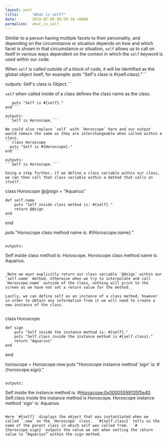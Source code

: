 ```yaml
---
layout: post
title:      "What is self?"
date:       2019-07-09 08:59:10 +0000
permalink:  what_is_self
---
```



Similar to a person having multiple facets to their personality, and depending on the circumstance or situation depends on how and which facet is shown in that circumstance or situation, `self` allows us to call on itself in various ways dependent on the context in which the `self` keyword is used within our code.

When `self` is called outside of a block of code, it will be identified as the global object itself, for example:
puts "Self's class is #{self.class}."```

outputs:
Self's class is Object.```

`self` when called inside of a class defines the class name as the class.
```class Horoscope
   puts "Self is #{self}."
end```

outputs:
```Self is Horoscope.```

We could also replace `self` with `Horoscope` here and our output would remain the same as they are interchangeable when called within a class.
```class Horoscope
  puts "Self is #{Horoscope}."
end```

outputs:
```Self is Horoscope.```

Going a step further, if we define a class variable within our class, we can then call that class variable within a method that calls on itself.
```
class Horoscope
    @@sign = "Aquarius"
 
    def self.name
        puts "Self inside class method is: #{self}."
        return @@sign
    end
end
 
puts "Horoscope class method name is: #{Horoscope.name}."
```

outputs:
```
Self inside class method is: Horoscope.
Horoscope class method name is: Aquarius.
```

_Note we must explicitly return our class variable `@@sign` within our `self.name` method, otherwise when we try to interpolate and call `Horoscope.name` outside of the class, nothing will print to the screen as we have not set a return value for the method._

Lastly, we can define self as an instance of a class method, however in order to obtain any information from it we will need to create a new instance of the class.
 
```
class Horoscope
 
    def sign
        puts "Self inside the instance method is: #{self}."
        puts "Self.class inside the instance method is #{self.class}."
        return "Aquarius"
    end
end

horoscope = Horoscope.new
puts "Horoscope instance method 'sign' is: #{horoscope.sign}."
```

outputs:
```
Self inside the instance method is: #<Horoscope:0x00005599135f5e40>.
Self.class inside the instance method is Horoscope.
Horoscope instance method 'sign' is: Aquarius.
```

Here `#{self}` displays the object that was instantiated when we called `.new` on the `Horoscope` class.  `#{self.class}` tells us the name of the parent class in which self was called from.  `#{horoscope.sign}` outputs the value we set when setting the return value to “Aquarius” within the sign method.
